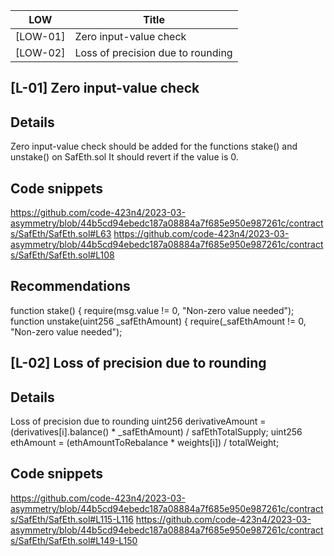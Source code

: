 |   LOW    | Title                             |
| -------- | --------------------------------- |
| [LOW-01] | Zero input-value check            |
| [LOW-02] | Loss of precision due to rounding |

  
## [L-01] Zero input-value check
## Details
Zero input-value check should be added for the functions stake() and unstake() on SafEth.sol
It should revert if the value is 0.
## Code snippets
https://github.com/code-423n4/2023-03-asymmetry/blob/44b5cd94ebedc187a08884a7f685e950e987261c/contracts/SafEth/SafEth.sol#L63
https://github.com/code-423n4/2023-03-asymmetry/blob/44b5cd94ebedc187a08884a7f685e950e987261c/contracts/SafEth/SafEth.sol#L108
## Recommendations
function stake() { require(msg.value != 0, "Non-zero value needed");
function unstake(uint256 _safEthAmount) { require(_safEthAmount != 0, "Non-zero value needed");
  
  
## [L-02] Loss of precision due to rounding
## Details
Loss of precision due to rounding
uint256 derivativeAmount = (derivatives[i].balance() * _safEthAmount) / safEthTotalSupply;
uint256 ethAmount = (ethAmountToRebalance * weights[i]) / totalWeight;
## Code snippets
https://github.com/code-423n4/2023-03-asymmetry/blob/44b5cd94ebedc187a08884a7f685e950e987261c/contracts/SafEth/SafEth.sol#L115-L116
https://github.com/code-423n4/2023-03-asymmetry/blob/44b5cd94ebedc187a08884a7f685e950e987261c/contracts/SafEth/SafEth.sol#L149-L150